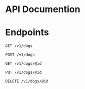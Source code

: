 # API Documention

# Endpoints
```
GET /v1/dogs
```

```
POST /v1/dogs
```

```
GET /v1/dogs/@id
```

```
PUT /v1/dogs/@id
```

```
DELETE /v1/dogs/@id
```